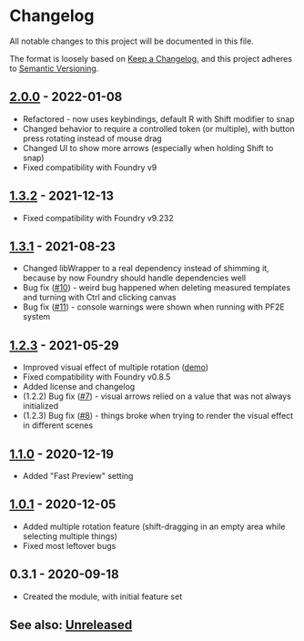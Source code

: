 # Changelog
All notable changes to this project will be documented in this file.

The format is loosely based on [Keep a Changelog](https://keepachangelog.com/en/1.0.0/),
and this project adheres to [Semantic Versioning](https://semver.org/spec/v2.0.0.html).

##  [2.0.0] - 2022-01-08
- Refactored - now uses keybindings, default R with Shift modifier to snap
- Changed behavior to require a controlled token (or multiple), with button press rotating instead of mouse drag
- Changed UI to show more arrows (especially when holding Shift to snap)
- Fixed compatibility with Foundry v9

##  [1.3.2] - 2021-12-13
- Fixed compatibility with Foundry v9.232

##  [1.3.1] - 2021-08-23
- Changed libWrapper to a real dependency instead of shimming it, because by now Foundry should handle dependencies well
- Bug fix ([#10](https://github.com/itamarcu/AlternativeRotation/issues/10)) - weird bug happened when deleting measured templates and turning with Ctrl and clicking canvas
- Bug fix ([#11](https://github.com/itamarcu/AlternativeRotation/issues/11)) - console warnings were shown when running with PF2E system

## [1.2.3] - 2021-05-29
- Improved visual effect of multiple rotation ([demo](metadata/multiple_rotation_demo_2.gif))
- Fixed compatibility with Foundry v0.8.5
- Added license and changelog
- (1.2.2) Bug fix ([#7](https://github.com/itamarcu/AlternativeRotation/issues/7)) - visual arrows relied on a value that was not always initialized
- (1.2.3) Bug fix ([#8](https://github.com/itamarcu/AlternativeRotation/issues/8)) - things broke when trying to render the visual effect in different scenes

## [1.1.0] - 2020-12-19
- Added "Fast Preview" setting

## [1.0.1] - 2020-12-05
- Added multiple rotation feature (shift-dragging in an empty area while selecting multiple things)
- Fixed most leftover bugs

## 0.3.1 - 2020-09-18
- Created the module, with initial feature set

## See also: [Unreleased]

[Unreleased]: https://github.com/itamarcu/AlternativeRotation/compare/2.0.0...HEAD
[1.0.1]: https://github.com/itamarcu/AlternativeRotation/compare/0.3.1...1.0.1
[1.1.0]: https://github.com/itamarcu/AlternativeRotation/compare/1.0.1...1.1.0
[1.2.3]: https://github.com/itamarcu/AlternativeRotation/compare/1.1.0...1.2.3
[1.3.1]: https://github.com/itamarcu/AlternativeRotation/compare/1.2.3...1.3.1
[1.3.2]: https://github.com/itamarcu/AlternativeRotation/compare/1.3.1...1.3.2
[2.0.0]: https://github.com/itamarcu/AlternativeRotation/compare/1.3.2...2.0.0
